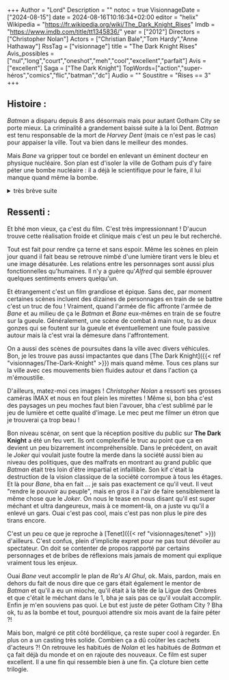 +++
Author = "Lord"
Description = ""
notoc = true
VisionnageDate = ["2024-08-15"]
date = 2024-08-16T10:16:34+02:00
editor = "helix"
Wikipedia = "https://fr.wikipedia.org/wiki/The_Dark_Knight_Rises"
Imdb = "https://www.imdb.com/title/tt1345836/"
year = ["2012"]
Directors = ["Christopher Nolan"]
Actors = ["Christian Bale","Tom Hardy","Anne Hathaway"]
RssTag = ["visionnage"]
title = "The Dark Knight Rises"
Avis_possibles = ["nul","long","court","oneshot","meh","cool","excellent","parfait"]
Avis = ["excellent"] 
Saga = ["The Dark Knight"]
TopWords=["action","super-héros","comics","flic","batman","dc"]
Audio = ""
Soustitre = "Rises == 3"
+++
## Histoire : 
*Batman* a disparu depuis 8 ans désormais mais pour autant Gotham City se porte mieux.
La criminalité a grandement baissé suite à la loi Dent.
*Batman* est tenu responsable de la mort de *Harvey Dent* (mais ce n'est pas le cas) pour appaiser la ville.
Tout va bien dans le meilleur des mondes.

Mais *Bane* va gripper tout ce bordel en enlevant un éminent docteur en physique nucléaire.
Son plan est d'isoler la ville de Gotham puis d'y faire péter une bombe nucléaire : il a déjà le scientifique pour le faire, il lui manque quand même la bombe.

<details><summary>très brève suite</summary>

*Bruce Wayne* (c'est la vraie identité de *Batman* !) s'isole de plus en plus dans son manoir et d'ailleurs sa fortune s'étiole petit à petit.
Pour redresser un peu la barre, il accepte de concrétiser un projet dormant depuis quelques-temps : un réacteur à fusion nucléaire pouvant alimenter toute la ville de Gotham.
Il convainc *Miranda Tate* de lancer ce projet (elle va devenir la nouvelle CEO puisqu'il va se faire destituer).

Sans trop de surprise, *Bane* s'empare de ce réacteur avant qu'il ne soit mis en service et prend son noyau que le scientifique transforme en bombe : le voilà prêt à mettre son plan en action !

Je m'arrête là mais la suite est épique.

</details>

## Ressenti :
Et bhé mon vieux, ça c'est du film.
C'est très impressionnant !
D'aucun trouve cette réalisation froide et clinique mais c'est un peu le but recherché.

Tout est fait pour rendre ça terne et sans espoir.
Même les scènes en plein jour quand il fait beau se retrouve nimbé d'une lumière tirant vers le bleu et une image désaturée.
Les relations entre les personnages sont aussi plus fonctionnelles qu'humaines.
Il n'y a guère qu'*Alfred* qui semble éprouver quelques sentiments envers quelqu'un.

Et étrangement c'est un film grandiose et épique.
Sans dec, par moment certaines scènes incluent des dizaines de personnages en train de se battre c'est un truc de fou !
Vraiment, quand l'armée de flic affronte l'armée de *Bane* et au milieu de ça le *Batman* et *Bane* eux-mêmes en train de se foutre sur la gueule.
Généralement, une scène de combat à main nue, tu as deux gonzes qui se foutent sur la gueule et éventuellement une foule passive autour mais là c'est vrai la démesure dans l'affrontement.

On a aussi des scènes de poursuites dans la ville avec divers véhicules.
Bon, je les trouve pas aussi impactantes que dans [The Dark Knight]({{< ref "visionnages/The-Dark-Knight" >}}) mais quand même.
Tous ces plans sur la ville avec ces mouvements bien fluides autour et dans l'action ça m'émoustille.

D'ailleurs, matez-moi ces images !
*Christopher Nolan* a ressorti ses grosses caméras IMAX et nous en fout plein les mirettes !
Même si, bon bha c'est des paysages un peu moches faut bien l'avouer, bha c'est sublimé par le jeu de lumière et cette qualité d'image.
Le mec peut me filmer un étron que je trouverai ça trop beau !

Bon niveau scénar, on sent que la réception positive du public sur **The Dark Knight** a été un feu vert.
Ils ont complexifié le truc au point que ça en devient un peu bizarrement incompréhensible.
Dans le précédent, on avait le *Joker* qui voulait juste foutre la merde dans la société aussi bien au niveau des politiques, que des malfrats en montrant au grand public que *Batman* était très loin d'être impartial et infaillible.
Son kif c'était la destruction de la vision classique de la société corrompue à tous les étages.
Et là pour *Bane*, bha en fait … je sais pas exactement ce qu'il veut.
Il veut "rendre le pouvoir au peuple", mais en gros il a l'air de faire sensiblement la même chose que le *Joker*.
On nous le tease en nous disant qu'il est super méchant et ultra dangeureux, mais à ce moment-là, on a juste vu qu'il a enlevé un gars.
Ouai c'est pas cool, mais c'est pas non plus le pire des tirans encore.

C'est un peu ce que je reproche à [Tenet]({{< ref "visionnages/tenet" >}}) d'ailleurs.
C'est confus, plein d'implicite expret pour ne pas tout dévoiler au spectateur.
On doit se contenter de propos rapporté par certains personnages et de bribes de réflexions mais jamais de moment qui explique vraiment tous les enjeux.

Ouai *Bane* veut accomplir le plan de *Ra's Al Ghul*, ok.
Mais, pardon, mais en dehors du fait de nous dire que ce gars était également le mentor de *Batman* et qu'il a eu un mioche, qu'il était à la tête de la Ligue des Ombres et que c'était le méchant dans le 1, bha je sais pas ce qu'il voulait accomplir.
Enfin je m'en souviens pas quoi.
Le but est juste de péter Gotham City ?
Bha ok, tu as la bombe et tout, pourquoi attendre six mois avant de la faire péter ?!

Mais bon, malgré ce ptit côté bordélique, ça reste super cool à regarder.
En plus on a un casting très solide.
Combien ça a dû coûter les cachets d'acteurs ?!
On retrouve les habitués de *Nolan* et les habitués de *Batman* et ça fait déjà du monde et on en rajoute des nouveaux.
Ce film est super excellent.
Il a une fin qui ressemble bien à une fin.
Ça cloture bien cette trilogie.
